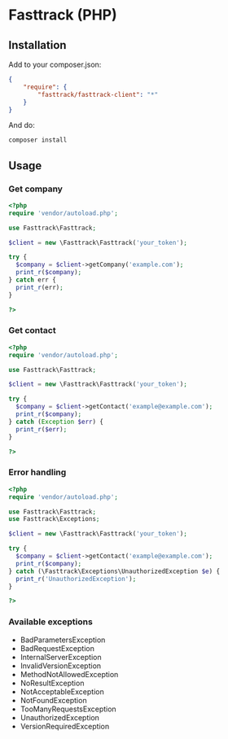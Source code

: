 # Fasttrack (PHP)

## Installation

Add to your composer.json:
```json
{
    "require": {
        "fasttrack/fasttrack-client": "*"
    }
}
```

And do:
```sh
composer install
```

## Usage

### Get company

```php
<?php
require 'vendor/autoload.php';

use Fasttrack\Fasttrack;

$client = new \Fasttrack\Fasttrack('your_token');

try {
  $company = $client->getCompany('example.com');
  print_r($company);
} catch err {
  print_r(err);
}

?>
```

### Get contact

```php
<?php
require 'vendor/autoload.php';

use Fasttrack\Fasttrack;

$client = new \Fasttrack\Fasttrack('your_token');

try {
  $company = $client->getContact('example@example.com');
  print_r($company);
} catch (Exception $err) {
  print_r($err);
}

?>
```

### Error handling

```php
<?php
require 'vendor/autoload.php';

use Fasttrack\Fasttrack;
use Fasttrack\Exceptions;

$client = new \Fasttrack\Fasttrack('your_token');

try {
  $company = $client->getContact('example@example.com');
  print_r($company);
} catch (\Fasttrack\Exceptions\UnauthorizedException $e) {
  print_r('UnauthorizedException');
}

?>
```


### Available exceptions

- BadParametersException
- BadRequestException
- InternalServerException
- InvalidVersionException
- MethodNotAllowedException
- NoResultException
- NotAcceptableException
- NotFoundException
- TooManyRequestsException
- UnauthorizedException
- VersionRequiredException
